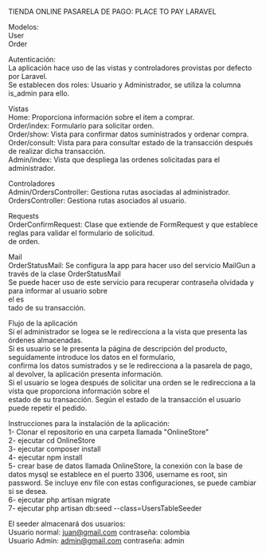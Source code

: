 TIENDA ONLINE 
PASARELA DE PAGO: PLACE TO PAY
LARAVEL

Modelos:</br>
    User</br>
    Order</br>

Autenticación:</br>
    La aplicación hace uso de las vistas y controladores provistas por defecto por Laravel.</br>
    Se establecen dos roles: Usuario y Administrador, se utiliza la columna is_admin para ello.</br>

Vistas</br>
    Home: Proporciona información sobre el item a comprar.</br>
    Order/index: Formulario para solicitar orden.</br>
    Order/show: Vista para confirmar datos suministrados y ordenar compra.</br>
    Order/consult: Vista para para consultar estado de la transacción después de realizar dicha transacción.</br>
    Admin/index: Vista que despliega las ordenes solicitadas para el administrador.</br>

Controladores</br>
    Admin/OrdersController: Gestiona rutas asociadas al administrador.</br>
    OrdersController: Gestiona rutas asociados al usuario.</br>

Requests</br>
    OrderConfirmRequest: Clase que extiende de FormRequest y que establece reglas para validar el formulario de solicitud.</br>
    de orden.</br>
    
Mail</br>
    OrderStatusMail: Se configura la app para hacer uso del servicio MailGun a través de la clase OrderStatusMail</br>
                     Se puede hacer uso de este servicio para recuperar contraseña olvidada y para informar al usuario sobre </br>el es          
                     tado de su transacción.
 
Flujo de la aplicación</br>
    Si el administrador se logea se le redirecciona a la vista que presenta las órdenes almacenadas.</br>
    Si es usuario se le presenta la página de descripción del producto, seguidamente introduce los datos en el formulario,</br>
    confirma los datos sumistrados y se le redirecciona a la pasarela de pago, al devolver, la aplicación presenta información.</br>
    Si el usuario se logea después de solicitar una orden se le redirecciona a la vista que proporciona información sobre el</br>
    estado de su transacción.
    Según el estado de la transacción el usuario puede repetir el pedido.</br>
    
Instrucciones para la instalación de la aplicación:</br>
1- Clonar el repositorio en una carpeta llamada "OnlineStore"</br>
2- ejecutar cd OnlineStore</br>
3- ejecutar composer install</br>
4- ejecutar npm install</br>
5- crear base de datos llamada OnlineStore, la conexión con la base de datos mysql se establece en el puerto 3306, username es root, sin password. Se incluye env file con estas configuraciones, se puede cambiar si se desea.</br>
6- ejecutar php artisan migrate</br>
7- ejecutar php artisan db:seed --class=UsersTableSeeder</br>

El seeder almacenará dos usuarios:</br>
    Usuario normal: juan@gmail.com     contraseña: colombia</br>
    Usuario Admin:  admin@gmail.com    contraseña: admin</br>


                     
    
